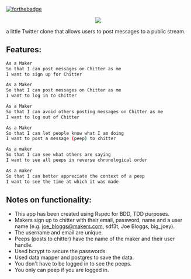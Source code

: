 [![forthebadge](http://forthebadge.com/images/badges/built-with-ruby.svg)](http://forthebadge.com)
<p align="center">
  <img src="https://cloud.githubusercontent.com/assets/15385627/12234274/badb1db2-b863-11e5-8921-d6e21758f68d.png" />
</p>
a little Twitter clone that allows users to post messages to a public stream.

Features:
-------

```sh
As a Maker
So that I can post messages on Chitter as me
I want to sign up for Chitter

As a Maker
So that I can post messages on Chitter as me
I want to log in to Chitter

As a Maker
So that I can avoid others posting messages on Chitter as me
I want to log out of Chitter

As a Maker
So that I can let people know what I am doing  
I want to post a message (peep) to chitter

As a maker
So that I can see what others are saying  
I want to see all peeps in reverse chronological order

As a maker
So that I can better appreciate the context of a peep
I want to see the time at which it was made
```

Notes on functionality:
------

* This app has been created using Rspec for BDD, TDD purposes.
* Makers sign up to chitter with their email, password, name and a user name (e.g.  joe_bloggs@makers.com, sdf3t, Joe Bloggs, big_joey).
* The username and email are unique.
* Peeps (posts to chitter) have the name of the maker and their user handle.
* Used bcrypt to secure the passwords.
* Used data mapper and postgres to save the data.
* You don't have to be logged in to see the peeps.
* You only can peep if you are logged in.
